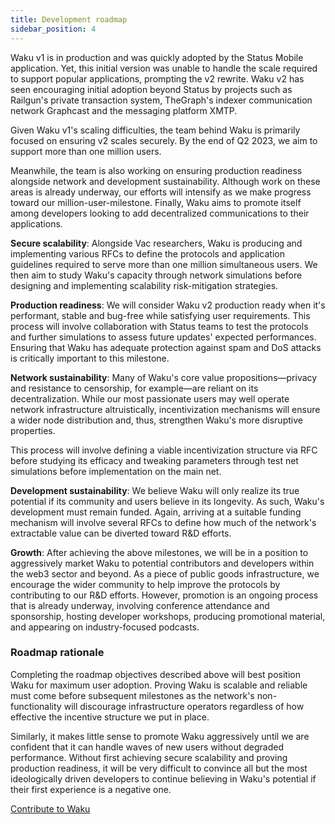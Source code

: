 ```yaml
---
title: Development roadmap
sidebar_position: 4
---
```


Waku v1 is in production and was quickly adopted by the Status Mobile application. Yet, this initial version was unable to handle the scale required to support popular applications, prompting the v2 rewrite. Waku v2 has seen encouraging initial adoption beyond Status by projects such as Railgun's private transaction system, TheGraph's indexer communication network Graphcast and the messaging platform XMTP. 

Given Waku v1's scaling difficulties, the team behind Waku is primarily focused on ensuring v2 scales securely. By the end of Q2 2023, we aim to support more than one million users. 

Meanwhile, the team is also working on ensuring production readiness alongside network and development sustainability. Although work on these areas is already underway, our efforts will intensify as we make progress toward our million-user-milestone. Finally, Waku aims to promote itself among developers looking to add decentralized communications to their applications.

**Secure scalability**: Alongside Vac researchers, Waku is producing and implementing various RFCs to define the protocols and application guidelines required to serve more than one million simultaneous users. We then aim to study Waku's capacity through network simulations before designing and implementing scalability risk-mitigation strategies. 

**Production readiness**: We will consider Waku v2 production ready when it's performant, stable and bug-free while satisfying user requirements. This process will involve collaboration with Status teams to test the protocols and further simulations to assess future updates' expected performances. Ensuring that Waku has adequate protection against spam and DoS attacks is critically important to this milestone. 

**Network sustainability**: Many of Waku's core value propositions—privacy and resistance to censorship, for example—are reliant on its decentralization. While our most passionate users may well operate network infrastructure altruistically, incentivization mechanisms will ensure a wider node distribution and, thus, strengthen Waku's more disruptive properties. 

This process will involve defining a viable incentivization structure via RFC before studying its efficacy and tweaking parameters through test net simulations before implementation on the main net. 

**Development sustainability**: We believe Waku will only realize its true potential if its community and users believe in its longevity. As such, Waku's development must remain funded. Again, arriving at a suitable funding mechanism will involve several RFCs to define how much of the network's extractable value can be diverted toward R&D efforts. 

**Growth**: After achieving the above milestones, we will be in a position to aggressively market Waku to potential contributors and developers within the web3 sector and beyond. As a piece of public goods infrastructure, we encourage the wider community to help improve the protocols by contributing to our R&D efforts. However, promotion is an ongoing process that is already underway, involving conference attendance and sponsorship, hosting developer workshops, producing promotional material, and appearing on industry-focused podcasts.

### Roadmap rationale

Completing the roadmap objectives described above will best position Waku for maximum user adoption. Proving Waku is scalable and reliable must come before subsequent milestones as the network's non-functionality will discourage infrastructure operators regardless of how effective the incentive structure we put in place. 

Similarly, it makes little sense to promote Waku aggressively until we are confident that it can handle waves of new users without degraded performance. Without first achieving secure scalability and proving production readiness, it will be very difficult to convince all but the most ideologically driven developers to continue believing in Waku's potential if their first experience is a negative one.  

[Contribute to Waku](https://github.com/waku-org)


